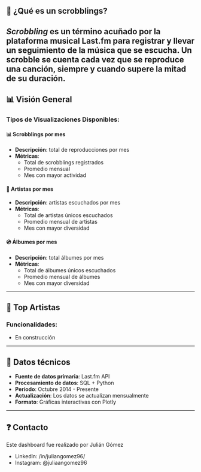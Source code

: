 ## 🎯 ¿Qué es un scrobblings?

_Scrobbling_ es un término acuñado por la plataforma musical Last.fm 
para registrar y llevar un seguimiento de la música que se escucha. 
Un scrobble se cuenta cada vez que se reproduce una canción,
siempre y cuando supere la mitad de su duración.
---
## 📊 Visión General

### Tipos de Visualizaciones Disponibles:

#### 📊 Scrobblings por mes
- **Descripción**: total de reproducciones por mes
- **Métricas**:
  - Total de scrobblings registrados
  - Promedio mensual
  - Mes con mayor actividad

#### 🎵 Artistas por mes
- **Descripción**: artistas escuchados por mes
- **Métricas**:
  - Total de artistas únicos escuchados
  - Promedio mensual de artistas
  - Mes con mayor diversidad

#### 💿 Álbumes por mes
- **Descripción**: total álbumes por mes
- **Métricas**:
  - Total de álbumes únicos escuchados
  - Promedio mensual de álbumes
  - Mes con mayor diversidad

---

## 🎵 Top Artistas

### Funcionalidades:
- En construcción

---

## 🔧 Datos técnicos

- **Fuente de datos primaria**: Last.fm API
- **Procesamiento de datos**: SQL + Python
- **Período**: Octubre 2014 - Presente
- **Actualización**: Los datos se actualizan mensualmente
- **Formato**: Gráficas interactivas con Plotly

---

## ❓ Contacto

Este dashboard fue realizado por Julián Gómez
- Linkedln: /in/juliangomez96/
- Instagram: @juliaangomez96
